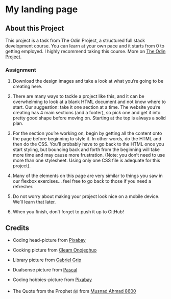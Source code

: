 # My landing page

## About this Project

This project is a task from The Odin Project, a structured full stack development course. You can learn at your own pace and it starts from 0 to getting employed. I highly recommend taking this course.
More on [The Odin Project](https://theodinproject.com/).

### Assignment

1. Download the design images and take a look at what you’re going to be creating here.

2. There are many ways to tackle a project like this, and it can be overwhelming to look at a blank HTML document and not know where to start. Our suggestion: take it one section at a time. The website you’re creating has 4 main sections (and a footer), so pick one and get it into pretty good shape before moving on. Starting at the top is always a solid plan.

3. For the section you’re working on, begin by getting all the content onto the page before beginning to style it. In other words, do the HTML and then do the CSS. You’ll probably have to go back to the HTML once you start styling, but bouncing back and forth from the beginning will take more time and may cause more frustration. (Note: you don’t need to use more than one stylesheet. Using only one CSS file is adequate for this project).

4. Many of the elements on this page are very similar to things you saw in our flexbox exercises… feel free to go back to those if you need a refresher.

5. Do not worry about making your project look nice on a mobile device. We’ll learn that later.

6. When you finish, don’t forget to push it up to GitHub!

## Credits

- Coding head-picture from [Pixabay](https://www.pexels.com/de-de/foto/html-quelltext-270366/)

- Cooking picture from [Cleam Onojeghuo](https://www.pexels.com/de-de/foto/person-die-auf-edelstahl-kochtopf-kocht-175753/)

- Library picture from [Gabriel Grip](https://www.pexels.com/de-de/foto/bucher-leiter-ecke-bibliothek-19369819/)

- Dualsense picture from [Pascal](https://www.pexels.com/de-de/foto/playstation-5-konsole-mit-dualsense-controller-33513532/)

- Coding hobbies-picture from [Pixabay](https://www.pexels.com/de-de/foto/computer-c-code-276452/)

- The Quote from the Prophet ﷺ from [Musnad Ahmad 8600](https://www.abuaminaelias.com/dailyhadithonline/2015/09/14/best-deeds-regular-small/)
